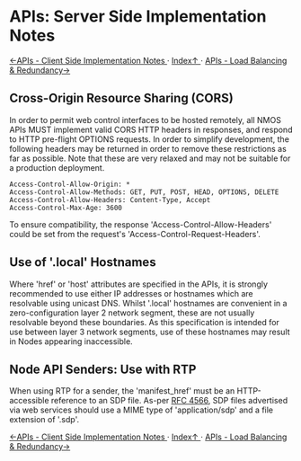 # APIs: Server Side Implementation Notes

[←APIs - Client Side Implementation Notes ](2.2._APIs_-_Client_Side_Implementation_Notes.md) · [ Index↑ ](..) · [APIs - Load Balancing & Redundancy→](2.4._APIs_-_Load_Balancing_&_Redundancy.md)



## Cross-Origin Resource Sharing (CORS)

In order to permit web control interfaces to be hosted remotely, all NMOS APIs MUST implement valid CORS HTTP headers in responses, and respond to HTTP pre-flight OPTIONS requests. In order to simplify development, the following headers may be returned in order to remove these restrictions as far as possible. Note that these are very relaxed and may not be suitable for a production deployment.

```
Access-Control-Allow-Origin: *
Access-Control-Allow-Methods: GET, PUT, POST, HEAD, OPTIONS, DELETE
Access-Control-Allow-Headers: Content-Type, Accept
Access-Control-Max-Age: 3600
```

To ensure compatibility, the response 'Access-Control-Allow-Headers' could be set from the request's 'Access-Control-Request-Headers'.

## Use of '.local' Hostnames

Where 'href' or 'host' attributes are specified in the APIs, it is strongly recommended to use either IP addresses or hostnames which are resolvable using unicast DNS. Whilst '.local' hostnames are convenient in a zero-configuration layer 2 network segment, these are not usually resolvable beyond these boundaries. As this specification is intended for use between layer 3 network segments, use of these hostnames may result in Nodes appearing inaccessible.

## Node API Senders: Use with RTP

When using RTP for a sender, the 'manifest_href' must be an HTTP-accessible reference to an SDP file. As-per [RFC 4566](https://tools.ietf.org/html/rfc4566), SDP files advertised via web services should use a MIME type of 'application/sdp' and a file extension of '.sdp'.

[←APIs - Client Side Implementation Notes ](2.2._APIs_-_Client_Side_Implementation_Notes.md) · [ Index↑ ](..) · [APIs - Load Balancing & Redundancy→](2.4._APIs_-_Load_Balancing_&_Redundancy.md)

